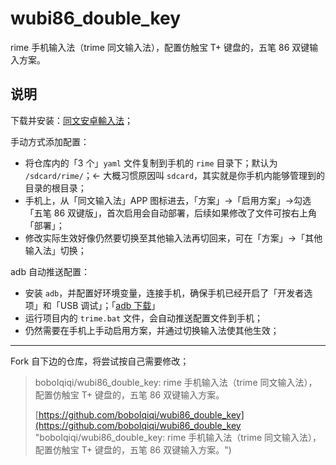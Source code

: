 # wubi86_double_key
rime 手机输入法（trime 同文输入法），配置仿触宝 T+ 键盘的，五笔 86 双键输入方案。

## 说明

下载并安装：[同文安卓輸入法](https://github.com/osfans/trime?tab=readme-ov-file#download "osfans/trime: 同文安卓輸入法平臺3.x/Android-rime/Rime Input Method Engine for Android")；

手动方式添加配置：

- 将仓库内的「3 个」`yaml` 文件复制到手机的 `rime` 目录下；默认为 `/sdcard/rime/`；← 大概习惯原因叫 `sdcard`，其实就是你手机内能够管理到的目录的根目录；
- 手机上，从「同文输入法」APP 图标进去，「方案」→「启用方案」→勾选「五笔 86 双键版」，首次启用会自动部署，后续如果修改了文件可按右上角「部署」；
- 修改实际生效好像仍然要切换至其他输入法再切回来，可在「方案」→「其他输入法」切换；

adb 自动推送配置：

- 安装 `adb`，并配置好环境变量，连接手机，确保手机已经开启了「开发者选项」和「USB 调试」；「[adb 下载](https://developer.android.com/tools/releases/platform-tools?hl=zh-cn "SDK 平台工具版本说明  |  Android Studio  |  Android Developers")」
- 运行项目内的 `trime.bat` 文件，会自动推送配置文件到手机；
- 仍然需要在手机上手动启用方案，并通过切换输入法使其他生效；

--------------------------------------------

Fork 自下边的仓库，将尝试按自己需要修改；

> boboIqiqi/wubi86\_double\_key: rime 手机输入法（trime 同文输入法），配置仿触宝 T+ 键盘的，五笔 86 双键输入方案。
>
> [https://github.com/boboIqiqi/wubi86_double_key](https://github.com/boboIqiqi/wubi86_double_key "boboIqiqi/wubi86\_double\_key: rime 手机输入法（trime 同文输入法），配置仿触宝 T+ 键盘的，五笔 86 双键输入方案。")


